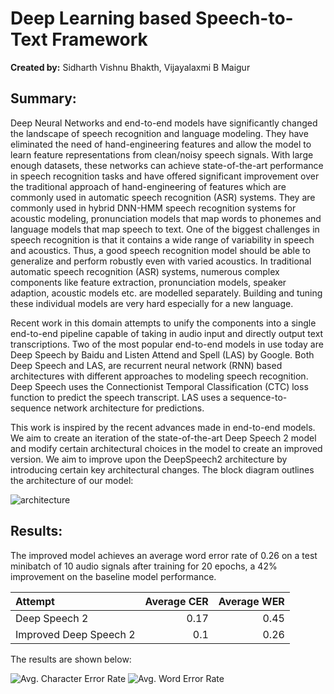 # Deep Learning based Speech-to-Text Framework

**Created by:** Sidharth Vishnu Bhakth, Vijayalaxmi B Maigur

## Summary:

Deep Neural Networks and end-to-end models have significantly changed the landscape of speech recognition and language modeling. They have eliminated the need of hand-engineering features and allow the model to learn feature representations from clean/noisy speech signals. With large enough datasets, these networks can achieve state-of-the-art performance in speech recognition tasks and have offered significant improvement over the traditional approach of hand-engineering of features which are commonly used in automatic speech recognition (ASR) systems. They are commonly used in hybrid DNN-HMM speech recognition systems for acoustic modeling, pronunciation models that map words to phonemes and language models that map speech to text. One of the biggest challenges in speech recognition is that it contains a wide range of variability in speech and acoustics. Thus, a good speech recognition model should be able to generalize and perform robustly even with varied acoustics. In traditional automatic speech recognition (ASR) systems, numerous complex components like feature extraction, pronunciation models, speaker adaption, acoustic models etc. are modelled separately. Building and tuning these individual models are very hard especially for a new language.

Recent work in this domain attempts to unify the components into a single end-to-end pipeline capable of taking in audio input and directly output text transcriptions. Two of the most popular end-to-end models in use today are Deep Speech by Baidu and Listen Attend and Spell (LAS) by Google. Both Deep Speech and LAS, are recurrent neural network (RNN) based architectures with different approaches to modeling speech recognition. Deep Speech uses the Connectionist Temporal Classification (CTC) loss function to predict the speech transcript. LAS uses a sequence-to-sequence network architecture for predictions. 

This work is inspired by the recent advances made in end-to-end models. We aim to create an iteration of the state-of-the-art Deep Speech 2 model and modify certain architectural choices in the model to create an improved version. We aim to improve upon the DeepSpeech2 architecture by introducing certain key architectural changes. The block diagram outlines the architecture of our model:

![architecture](https://github.com/SidharthBhakth/E599-high-performance-big-data/blob/master/fall-2020/4/images/Model.png)

## Results:

The improved model achieves an average word error rate of 0.26 on a test minibatch of 10 audio signals after training for 20 epochs, a 42% improvement on the baseline model performance.

| Attempt                | Average CER | Average WER |
| :--------------------- | -----------:| -----------:|
| Deep Speech 2          | 0.17        | 0.45        |
| Improved Deep Speech 2 | 0.1         | 0.26        |

The results are shown below:

![Avg. Character Error Rate](https://github.com/SidharthBhakth/E599-high-performance-big-data/blob/master/fall-2020/4/images/cer.png)
![Avg. Word Error Rate](https://github.com/SidharthBhakth/E599-high-performance-big-data/blob/master/fall-2020/4/images/wer.png)
